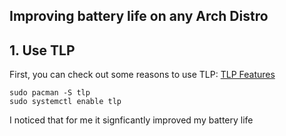 ## Improving battery life on any Arch Distro
## 1. Use TLP
First, you can check out some reasons to use TLP: [TLP Features](https://linrunner.de/tlp/introduction.html#features)
```
sudo pacman -S tlp
sudo systemctl enable tlp 
```
I noticed that for me it signficantly improved my battery life
